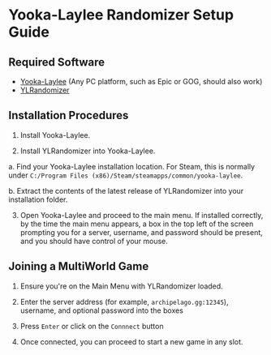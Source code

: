 # Yooka-Laylee Randomizer Setup Guide

## Required Software

- [Yooka-Laylee](https://store.steampowered.com/app/360830/YookaLaylee/) (Any PC platform, such as Epic or GOG, should also work)
- [YLRandomizer](https://github.com/SunnyBat/YLRandomizer/releases)

## Installation Procedures

1. Install Yooka-Laylee.

2. Install YLRandomizer into Yooka-Laylee.

  a. Find your Yooka-Laylee installation location. For Steam, this is normally under `C:/Program Files (x86)/Steam/steamapps/common/yooka-laylee`.

  b. Extract the contents of the latest release of YLRandomizer into your installation folder.

3. Open Yooka-Laylee and proceed to the main menu. If installed correctly, by the time the main menu appears, a box in the top left of the screen prompting you for a server, username, and password should be present, and you should have control of your mouse.

## Joining a MultiWorld Game

1. Ensure you're on the Main Menu with YLRandomizer loaded.

2. Enter the server address (for example, `archipelago.gg:12345`), username, and optional password into the boxes

3. Press `Enter` or click on the `Connnect` button

4. Once connected, you can proceed to start a new game in any slot.